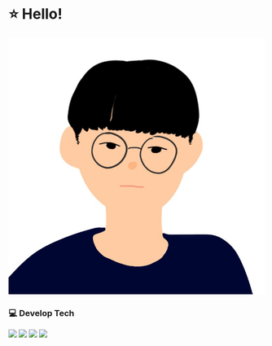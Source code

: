 <!--
**doseobujang/doseobujang** is a ✨ _special_ ✨ repository because its `README.md` (this file) appears on your GitHub profile.

Here are some ideas to get you started:

- 🔭 I’m currently working on ...
- 🌱 I’m currently learning ...
- 👯 I’m looking to collaborate on ...
- 🤔 I’m looking for help with ...
- 💬 Ask me about ...
- 📫 How to reach me: ...
- 😄 Pronouns: ...
- ⚡ Fun fact: ...
-->

# :star: Hello!
<img style="margin: 0 auto" src="doseobujang.jpg"/>

### :computer: Develop Tech
<img src="https://img.shields.io/badge/HTML-E34F26?style=flat-square&amp;logo=HTML5&amp;logoColor=white&amp;"/> <img src="https://img.shields.io/badge/CSS-1572B6?style=flat-square&amp;logo=CSS3&amp;logoColor=white&amp;"/>
<img src="https://img.shields.io/badge/JavaScript-F7DF1E?style=flat-square&amp;logo=JavaScript&amp;logoColor=white&amp;"/>
<img src="https://img.shields.io/badge/python-3670A0?style=flat-square&logo=Python&logoColor=white"/>
